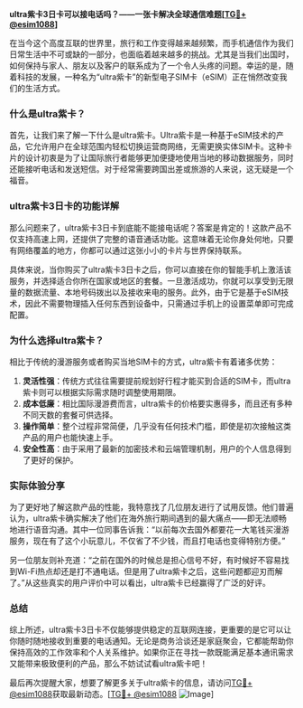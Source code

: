 **ultra紫卡3日卡可以接电话吗？——一张卡解决全球通信难题[[TG💪+ @esim1088](https://t.me/s/esim1088)]**

在当今这个高度互联的世界里，旅行和工作变得越来越频繁，而手机通信作为我们日常生活中不可或缺的一部分，也面临着越来越多的挑战。尤其是当我们出国时，如何保持与家人、朋友以及客户的联系成为了一个令人头疼的问题。幸运的是，随着科技的发展，一种名为“ultra紫卡”的新型电子SIM卡（eSIM）正在悄然改变我们的生活方式。

### 什么是ultra紫卡？

首先，让我们来了解一下什么是ultra紫卡。Ultra紫卡是一种基于eSIM技术的产品，它允许用户在全球范围内轻松切换运营商网络，无需更换实体SIM卡。这种卡片的设计初衷是为了让国际旅行者能够更加便捷地使用当地的移动数据服务，同时还能接听电话和发送短信。对于经常需要跨国出差或旅游的人来说，这无疑是一个福音。

### ultra紫卡3日卡的功能详解

那么问题来了，ultra紫卡3日卡到底能不能接电话呢？答案是肯定的！这款产品不仅支持高速上网，还提供了完整的语音通话功能。这意味着无论你身处何地，只要有网络覆盖的地方，你都可以通过这张小小的卡片与世界保持联系。

具体来说，当你购买了ultra紫卡3日卡之后，你可以直接在你的智能手机上激活该服务，并选择适合你所在国家或地区的套餐。一旦激活成功，你就可以享受到无限量的数据流量、本地号码拨出以及接收来电的服务。此外，由于它是基于eSIM技术，因此不需要物理插入任何东西到设备中，只需通过手机上的设置菜单即可完成配置。

### 为什么选择ultra紫卡？

相比于传统的漫游服务或者购买当地SIM卡的方式，ultra紫卡有着诸多优势：

1. **灵活性强**：传统方式往往需要提前规划好行程才能买到合适的SIM卡，而ultra紫卡则可以根据实际需求随时调整使用期限。
2. **成本低廉**：相比国际漫游费而言，ultra紫卡的价格要实惠得多，而且还有多种不同天数的套餐可供选择。
3. **操作简单**：整个过程非常简便，几乎没有任何技术门槛，即使是初次接触这类产品的用户也能快速上手。
4. **安全性高**：由于采用了最新的加密技术和云端管理机制，用户的个人信息得到了更好的保护。

### 实际体验分享

为了更好地了解这款产品的性能，我特意找了几位朋友进行了试用反馈。他们普遍认为，ultra紫卡确实解决了他们在海外旅行期间遇到的最大痛点——即无法顺畅地进行语音沟通。其中一位同事告诉我：“以前每次去国外都要花一大笔钱买漫游服务，现在有了这个小玩意儿，不仅省了不少钱，而且打电话也变得特别方便。”

另一位朋友则补充道：“之前在国外的时候总是担心信号不好，有时候好不容易找到Wi-Fi热点却还是打不通电话。但是用了ultra紫卡之后，这些问题都迎刃而解了。”从这些真实的用户评价中可以看出，ultra紫卡已经赢得了广泛的好评。

### 总结

综上所述，ultra紫卡3日卡不仅能够提供稳定的互联网连接，更重要的是它可以让你随时随地接收到重要的电话通知。无论是商务洽谈还是家庭聚会，它都能帮助你保持高效的工作效率和个人关系维护。如果你正在寻找一款既能满足基本通讯需求又能带来极致便利的产品，那么不妨试试看ultra紫卡吧！

最后再次提醒大家，想要了解更多关于ultra紫卡的信息，请访问[TG💪+ @esim1088](https://t.me/s/esim1088)获取最新动态。[[TG💪+ @esim1088](https://t.me/s/esim1088) ![Image](https://i.postimg.cc/4NQfJmqS/Snipaste-2025-05-13-00-14-12.png)]